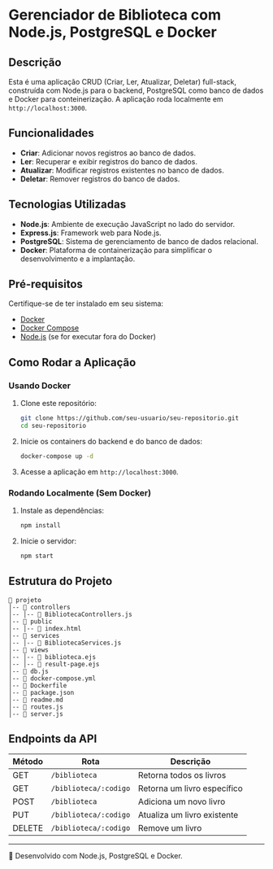 # Gerenciador de Biblioteca com Node.js, PostgreSQL e Docker

## Descrição
Esta é uma aplicação CRUD (Criar, Ler, Atualizar, Deletar) full-stack, construída com Node.js para o backend, PostgreSQL como banco de dados e Docker para conteinerização. A aplicação roda localmente em `http://localhost:3000`.

## Funcionalidades
- **Criar**: Adicionar novos registros ao banco de dados.
- **Ler**: Recuperar e exibir registros do banco de dados.
- **Atualizar**: Modificar registros existentes no banco de dados.
- **Deletar**: Remover registros do banco de dados.

## Tecnologias Utilizadas
- **Node.js**: Ambiente de execução JavaScript no lado do servidor.
- **Express.js**: Framework web para Node.js.
- **PostgreSQL**: Sistema de gerenciamento de banco de dados relacional.
- **Docker**: Plataforma de containerização para simplificar o desenvolvimento e a implantação.

## Pré-requisitos
Certifique-se de ter instalado em seu sistema:
- [Docker](https://www.docker.com/)
- [Docker Compose](https://docs.docker.com/compose/)
- [Node.js](https://nodejs.org/) (se for executar fora do Docker)

## Como Rodar a Aplicação
### Usando Docker
1. Clone este repositório:
   ```sh
   git clone https://github.com/seu-usuario/seu-repositorio.git
   cd seu-repositorio
   ```
2. Inicie os containers do backend e do banco de dados:
   ```sh
   docker-compose up -d
   ```
3. Acesse a aplicação em `http://localhost:3000`.

### Rodando Localmente (Sem Docker)
1. Instale as dependências:
   ```sh
   npm install
   ```
2. Inicie o servidor:
   ```sh
   npm start
   ```

## Estrutura do Projeto
```
📂 projeto
│-- 📂 controllers
│-- │-- 📄 BibliotecaControllers.js
│-- 📂 public
│-- │-- 📄 index.html
│-- 📂 services
│-- │-- 📄 BibliotecaServices.js
│-- 📂 views
│-- │-- 📄 biblioteca.ejs
│-- │-- 📄 result-page.ejs
│-- 📄 db.js
│-- 📄 docker-compose.yml
│-- 📄 Dockerfile
│-- 📄 package.json
│-- 📄 readme.md
│-- 📄 routes.js
│-- 📄 server.js
```

## Endpoints da API
| Método  | Rota           | Descrição                      |
|---------|--------------|--------------------------------|
| GET     | `/biblioteca`      | Retorna todos os livros    |
| GET     | `/biblioteca/:codigo`  | Retorna um livro específico |
| POST    | `/biblioteca`      | Adiciona um novo livro     |
| PUT     | `/biblioteca/:codigo`  | Atualiza um livro existente |
| DELETE  | `/biblioteca/:codigo`  | Remove um livro            |

---
🚀 Desenvolvido com Node.js, PostgreSQL e Docker.

